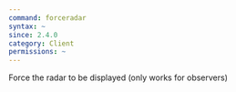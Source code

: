 ```yaml
---
command: forceradar
syntax: ~
since: 2.4.0
category: Client
permissions: ~
---
```


Force the radar to be displayed (only works for observers)
